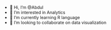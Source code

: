 - 👋 Hi, I’m @Abdul
- 👀 I’m interested in Analytics    
- 🌱 I’m currently learning R language  
- 💞️ I’m looking to collaborate on data visualization

<!---
Abdl22/Abdl22 is a ✨ special ✨ repository because its `README.md` (this file) appears on your GitHub profile.
You can click the Preview link to take a look at your changes.
--->
